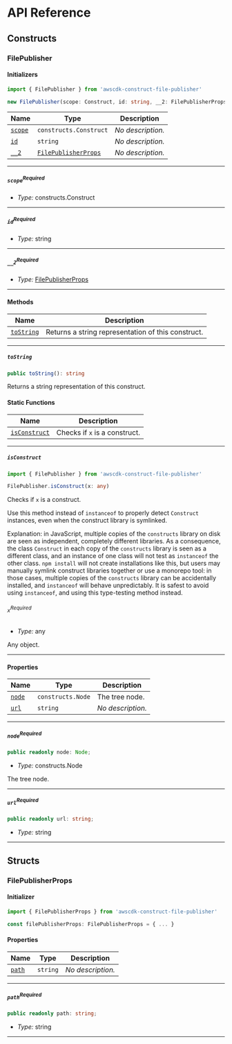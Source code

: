 # API Reference <a name="API Reference" id="api-reference"></a>

## Constructs <a name="Constructs" id="Constructs"></a>

### FilePublisher <a name="FilePublisher" id="awscdk-construct-file-publisher.FilePublisher"></a>

#### Initializers <a name="Initializers" id="awscdk-construct-file-publisher.FilePublisher.Initializer"></a>

```typescript
import { FilePublisher } from 'awscdk-construct-file-publisher'

new FilePublisher(scope: Construct, id: string, __2: FilePublisherProps)
```

| **Name** | **Type** | **Description** |
| --- | --- | --- |
| <code><a href="#awscdk-construct-file-publisher.FilePublisher.Initializer.parameter.scope">scope</a></code> | <code>constructs.Construct</code> | *No description.* |
| <code><a href="#awscdk-construct-file-publisher.FilePublisher.Initializer.parameter.id">id</a></code> | <code>string</code> | *No description.* |
| <code><a href="#awscdk-construct-file-publisher.FilePublisher.Initializer.parameter.__2">__2</a></code> | <code><a href="#awscdk-construct-file-publisher.FilePublisherProps">FilePublisherProps</a></code> | *No description.* |

---

##### `scope`<sup>Required</sup> <a name="scope" id="awscdk-construct-file-publisher.FilePublisher.Initializer.parameter.scope"></a>

- *Type:* constructs.Construct

---

##### `id`<sup>Required</sup> <a name="id" id="awscdk-construct-file-publisher.FilePublisher.Initializer.parameter.id"></a>

- *Type:* string

---

##### `__2`<sup>Required</sup> <a name="__2" id="awscdk-construct-file-publisher.FilePublisher.Initializer.parameter.__2"></a>

- *Type:* <a href="#awscdk-construct-file-publisher.FilePublisherProps">FilePublisherProps</a>

---

#### Methods <a name="Methods" id="Methods"></a>

| **Name** | **Description** |
| --- | --- |
| <code><a href="#awscdk-construct-file-publisher.FilePublisher.toString">toString</a></code> | Returns a string representation of this construct. |

---

##### `toString` <a name="toString" id="awscdk-construct-file-publisher.FilePublisher.toString"></a>

```typescript
public toString(): string
```

Returns a string representation of this construct.

#### Static Functions <a name="Static Functions" id="Static Functions"></a>

| **Name** | **Description** |
| --- | --- |
| <code><a href="#awscdk-construct-file-publisher.FilePublisher.isConstruct">isConstruct</a></code> | Checks if `x` is a construct. |

---

##### `isConstruct` <a name="isConstruct" id="awscdk-construct-file-publisher.FilePublisher.isConstruct"></a>

```typescript
import { FilePublisher } from 'awscdk-construct-file-publisher'

FilePublisher.isConstruct(x: any)
```

Checks if `x` is a construct.

Use this method instead of `instanceof` to properly detect `Construct`
instances, even when the construct library is symlinked.

Explanation: in JavaScript, multiple copies of the `constructs` library on
disk are seen as independent, completely different libraries. As a
consequence, the class `Construct` in each copy of the `constructs` library
is seen as a different class, and an instance of one class will not test as
`instanceof` the other class. `npm install` will not create installations
like this, but users may manually symlink construct libraries together or
use a monorepo tool: in those cases, multiple copies of the `constructs`
library can be accidentally installed, and `instanceof` will behave
unpredictably. It is safest to avoid using `instanceof`, and using
this type-testing method instead.

###### `x`<sup>Required</sup> <a name="x" id="awscdk-construct-file-publisher.FilePublisher.isConstruct.parameter.x"></a>

- *Type:* any

Any object.

---

#### Properties <a name="Properties" id="Properties"></a>

| **Name** | **Type** | **Description** |
| --- | --- | --- |
| <code><a href="#awscdk-construct-file-publisher.FilePublisher.property.node">node</a></code> | <code>constructs.Node</code> | The tree node. |
| <code><a href="#awscdk-construct-file-publisher.FilePublisher.property.url">url</a></code> | <code>string</code> | *No description.* |

---

##### `node`<sup>Required</sup> <a name="node" id="awscdk-construct-file-publisher.FilePublisher.property.node"></a>

```typescript
public readonly node: Node;
```

- *Type:* constructs.Node

The tree node.

---

##### `url`<sup>Required</sup> <a name="url" id="awscdk-construct-file-publisher.FilePublisher.property.url"></a>

```typescript
public readonly url: string;
```

- *Type:* string

---


## Structs <a name="Structs" id="Structs"></a>

### FilePublisherProps <a name="FilePublisherProps" id="awscdk-construct-file-publisher.FilePublisherProps"></a>

#### Initializer <a name="Initializer" id="awscdk-construct-file-publisher.FilePublisherProps.Initializer"></a>

```typescript
import { FilePublisherProps } from 'awscdk-construct-file-publisher'

const filePublisherProps: FilePublisherProps = { ... }
```

#### Properties <a name="Properties" id="Properties"></a>

| **Name** | **Type** | **Description** |
| --- | --- | --- |
| <code><a href="#awscdk-construct-file-publisher.FilePublisherProps.property.path">path</a></code> | <code>string</code> | *No description.* |

---

##### `path`<sup>Required</sup> <a name="path" id="awscdk-construct-file-publisher.FilePublisherProps.property.path"></a>

```typescript
public readonly path: string;
```

- *Type:* string

---



